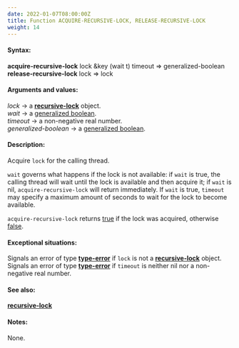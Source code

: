 ```yaml
---
date: 2022-01-07T08:00:00Z
title: Function ACQUIRE-RECURSIVE-LOCK, RELEASE-RECURSIVE-LOCK
weight: 14
---
```


#### Syntax:

**acquire-recursive-lock** lock &key (wait t) timeout => generalized-boolean\
**release-recursive-lock** lock => lock

#### Arguments and values:

*lock* -> a [**recursive-lock**](../recursive-lock) object.\
*wait* -> a [generalized
boolean](http://www.lispworks.com/documentation/HyperSpec/Body/26_glo_g.htm#generalized_boolean).\
*timeout* -> a non-negative real number.\
*generalized-boolean* -> a [generalized
boolean](http://www.lispworks.com/documentation/HyperSpec/Body/26_glo_g.htm#generalized_boolean).

#### Description:

Acquire `lock` for the calling thread.

`wait` governs what happens if the lock is not available: if `wait` is
true, the calling thread will wait until the lock is available and
then acquire it; if `wait` is nil, `acquire-recursive-lock` will
return immediately. If `wait` is true, `timeout` may specify a maximum
amount of seconds to wait for the lock to become available.

`acquire-recursive-lock` returns
[true](http://www.lispworks.com/documentation/HyperSpec/Body/26_glo_t.htm#true)
if the lock was acquired, otherwise
[false](http://www.lispworks.com/documentation/HyperSpec/Body/26_glo_f.htm#false).

#### Exceptional situations:

Signals an error of type
[**type-error**](http://www.lispworks.com/documentation/HyperSpec/Body/e_tp_err.htm#type-error)
if `lock` is not a [**recursive-lock**](../recursive-lock) object.\
Signals an error of type
[**type-error**](http://www.lispworks.com/documentation/HyperSpec/Body/e_tp_err.htm#type-error)
if `timeout` is neither nil nor a non-negative real number.

#### See also:

[**recursive-lock**](../recursive-lock)

#### Notes:

None.
